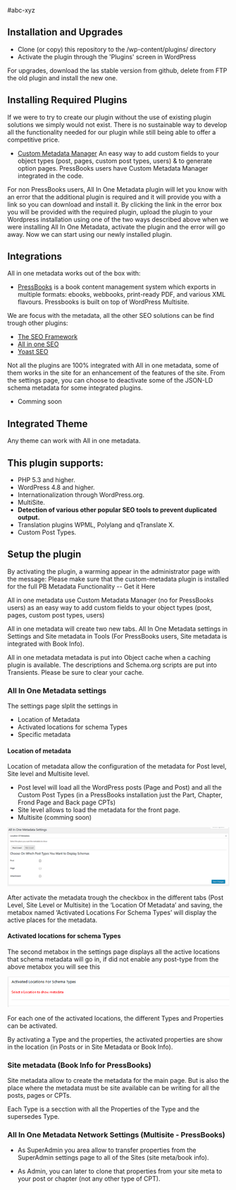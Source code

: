 #abc-xyz

## Installation and Upgrades

* Clone (or copy) this repository to the /wp-content/plugins/ directory
* Activate the plugin through the 'Plugins' screen in WordPress

For upgrades, download the las stable version from github, delete from FTP the old plugin and install the new one.

## Installing Required Plugins

If we were to try to create our plugin without the use of existing plugin solutions we simply would not exist. There is no sustainable way to develop all the functionality needed for our plugin while still being able to offer a competitive price.

* [Custom Metadata Manager](https://github.com/Automattic/custom-metadata) An easy way to add custom fields to your object types (post, pages, custom post types, users) & to generate option pages. PressBooks users have Custom Metadata Manager integrated in the code.

For non PressBooks users, All In One Metadata plugin will let you know with an error that the additional plugin is required and it will provide you with a link so you can download and install it. By clicking the link in the error box you will be provided with the required plugin, upload the plugin to your Wordpress installation using one of the two ways described above when we were installing All In One Metadata, activate the plugin and the error will go away. Now we can start using our newly installed plugin.

## Integrations

All in one metadata works out of the box with:

* [PressBooks](http://github.com/pressbooks/pressbooks/) is a book content management system which exports in multiple formats: ebooks, webbooks, print-ready PDF, and various XML flavours. Pressbooks is built on top of WordPress Multisite.

We are focus with the metadata, all the other SEO solutions can be find trough other plugins:

* [The SEO Framework](https://wordpress.org/plugins/autodescription/)
* [All in one SEO](https://wordpress.org/plugins/all-in-one-seo-pack/)
* [Yoast SEO](https://wordpress.org/plugins/wordpress-seo/)

Not all the plugins are 100% integrated with All in one metadata, some of them works in the site for an enhancement of the features of the site. From the settings page, you can choose to deactivate some of the JSON-LD schema metadata for some integrated plugins.

* Comming soon

## Integrated Theme

Any theme can work with All in one metadata.

## This plugin supports:

* PHP 5.3 and higher.
* WordPress 4.8 and higher.
* Internationalization through WordPress.org.
* MultiSite.
* **Detection of various other popular SEO tools to prevent duplicated output.**
* Translation plugins WPML, Polylang and qTranslate X.
* Custom Post Types.


## Setup the plugin
By activating the plugin, a warming appear in the administrator page with the message:
  Please make sure that the custom-metadata plugin is installed for the full PB Metadata Functionality -- Get it Here

All in one metadata use Custom Metadata Manager (no for PressBooks users) as an easy way to add custom fields to your object types (post, pages, custom post types, users)

All in one metadata will create two new tabs. All In One Metadata settings in Settings and Site metadata in Tools (For PressBooks users, Site metadata is integrated with Book Info).

All in one metadata metadata is put into Object cache when a caching plugin is available. The descriptions and Schema.org scripts are put into Transients. Please be sure to clear your cache.

### All In One Metadata settings
The settings page slplit the settings in
* Location of Metadata
* Activated locations for schema Types
* Specific metadata

#### Location of metadata
Location of metadata allow the configuration of the metadata for Post level, Site level and Multisite level.

* Post level will load all the WordPress posts (Page and Post) and all the Custom Post Types (in a PressBooks installation just the Part, Chapter, Frond Page and Back page CPTs)
* Site level allows to load the metadata for the front page.
* Multisite (comming soon)

![location of metadata](images/location_of_metadata.PNG)

After activate the metadata trough the checkbox in the different tabs (Post Level, Site Level or Multisite) in the ‘Location Of Metadata’ and saving, the metabox named ‘Activated Locations For Schema Types’ will display the active places for the metadata.



#### Activated locations for schema Types
The second metabox in the settings page displays all the active locations that schema metadata will go in, if did not enable any post-type from the above metabox you will see this

![no active locations](images/no_active_locations.PNG)

For each one of the activated locations, the different Types and Properties can be activated.

By activating a Type and the properties, the activated properties are show in the location (in Posts or in Site Metadata or Book Info).

### Site metadata (Book Info for PressBooks)
Site metadata allow to create the metadata for the main page. But is also the place where the metadata must be site available can be writing for all the posts, pages or CPTs.

Each Type is a secction with all the Properties of the Type and the supersedes Type.

### All In One Metadata Network Settings (Multisite - PressBooks)










- As SuperAdmin you area allow to transfer properties from the SuperAdmin settings page to all of the Sites (site meta/book info).

- As Admin, you can later to clone that properties from your site meta to your post or chapter (not any other type of CPT).
